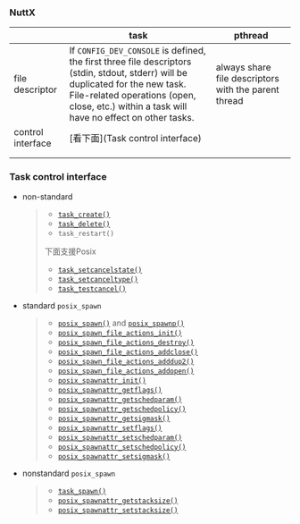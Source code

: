 ### NuttX

|                   | task                                                         | pthread                                              |
| ----------------- | ------------------------------------------------------------ | ---------------------------------------------------- |
| file descriptor   | If `CONFIG_DEV_CONSOLE` is defined, the first three file descriptors (stdin, stdout, stderr) will be duplicated for the new task. <br />File-related operations (open, close, etc.) within a task will have no effect on other tasks. | always share file descriptors with the parent thread |
| control interface | [看下面](Task control interface)                             |                                                      |
|                   |                                                              |                                                      |
|                   |                                                              |                                                      |

### Task control interface

- non-standard

  > - [`task_create()`](https://nuttx.apache.org/docs/latest/reference/user/01_task_control.html#c.task_create)
  > - [`task_delete()`](https://nuttx.apache.org/docs/latest/reference/user/01_task_control.html#c.task_delete)
  > - `task_restart()`
  >
  > 下面支援Posix
  >
  > - [`task_setcancelstate()`](https://nuttx.apache.org/docs/latest/reference/user/01_task_control.html#c.task_setcancelstate)
  > - [`task_setcanceltype()`](https://nuttx.apache.org/docs/latest/reference/user/01_task_control.html#c.task_setcanceltype)
  > - [`task_testcancel()`](https://nuttx.apache.org/docs/latest/reference/user/01_task_control.html#c.task_testcancel)

- standard `posix_spawn`

  > - [`posix_spawn()`](https://nuttx.apache.org/docs/latest/reference/user/01_task_control.html#c.posix_spawn) and [`posix_spawnp()`](https://nuttx.apache.org/docs/latest/reference/user/01_task_control.html#c.posix_spawnp)
  > - [`posix_spawn_file_actions_init()`](https://nuttx.apache.org/docs/latest/reference/user/01_task_control.html#c.posix_spawn_file_actions_init)
  > - [`posix_spawn_file_actions_destroy()`](https://nuttx.apache.org/docs/latest/reference/user/01_task_control.html#c.posix_spawn_file_actions_destroy)
  > - [`posix_spawn_file_actions_addclose()`](https://nuttx.apache.org/docs/latest/reference/user/01_task_control.html#c.posix_spawn_file_actions_addclose)
  > - [`posix_spawn_file_actions_adddup2()`](https://nuttx.apache.org/docs/latest/reference/user/01_task_control.html#c.posix_spawn_file_actions_adddup2)
  > - [`posix_spawn_file_actions_addopen()`](https://nuttx.apache.org/docs/latest/reference/user/01_task_control.html#c.posix_spawn_file_actions_addopen)
  > - [`posix_spawnattr_init()`](https://nuttx.apache.org/docs/latest/reference/user/01_task_control.html#c.posix_spawnattr_init)
  > - [`posix_spawnattr_getflags()`](https://nuttx.apache.org/docs/latest/reference/user/01_task_control.html#c.posix_spawnattr_getflags)
  > - [`posix_spawnattr_getschedparam()`](https://nuttx.apache.org/docs/latest/reference/user/01_task_control.html#c.posix_spawnattr_getschedparam)
  > - [`posix_spawnattr_getschedpolicy()`](https://nuttx.apache.org/docs/latest/reference/user/01_task_control.html#c.posix_spawnattr_getschedpolicy)
  > - [`posix_spawnattr_getsigmask()`](https://nuttx.apache.org/docs/latest/reference/user/01_task_control.html#c.posix_spawnattr_getsigmask)
  > - [`posix_spawnattr_setflags()`](https://nuttx.apache.org/docs/latest/reference/user/01_task_control.html#c.posix_spawnattr_setflags)
  > - [`posix_spawnattr_setschedparam()`](https://nuttx.apache.org/docs/latest/reference/user/01_task_control.html#c.posix_spawnattr_setschedparam)
  > - [`posix_spawnattr_setschedpolicy()`](https://nuttx.apache.org/docs/latest/reference/user/01_task_control.html#c.posix_spawnattr_setschedpolicy)
  > - [`posix_spawnattr_setsigmask()`](https://nuttx.apache.org/docs/latest/reference/user/01_task_control.html#c.posix_spawnattr_setsigmask)

- nonstandard `posix_spawn`

  > - [`task_spawn()`](https://nuttx.apache.org/docs/latest/reference/user/01_task_control.html#c.task_spawn)
  > - [`posix_spawnattr_getstacksize()`](https://nuttx.apache.org/docs/latest/reference/user/01_task_control.html#c.posix_spawnattr_getstacksize)
  > - [`posix_spawnattr_setstacksize()`](https://nuttx.apache.org/docs/latest/reference/user/01_task_control.html#c.posix_spawnattr_setstacksize)

